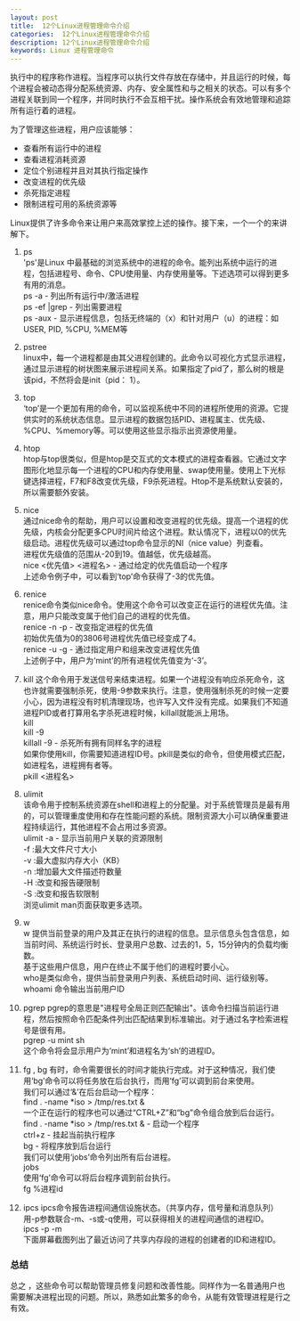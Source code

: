```yaml
---
layout: post
title:  12个Linux进程管理命令介绍
categories:  12个Linux进程管理命令介绍
description: 12个Linux进程管理命令介绍
keywords: Linux 进程管理命令
---
```


执行中的程序称作进程。当程序可以执行文件存放在存储中，并且运行的时候，每个进程会被动态得分配系统资源、内存、安全属性和与之相关的状态。可以有多个进程关联到同一个程序，并同时执行不会互相干扰。操作系统会有效地管理和追踪所有运行着的进程。

为了管理这些进程，用户应该能够：
* 查看所有运行中的进程
* 查看进程消耗资源
* 定位个别进程并且对其执行指定操作
* 改变进程的优先级
* 杀死指定进程
* 限制进程可用的系统资源等  

Linux提供了许多命令来让用户来高效掌控上述的操作。接下来，一个一个的来讲解下。

1. ps  
'ps'是Linux 中最基础的浏览系统中的进程的命令。能列出系统中运行的进程，包括进程号、命令、CPU使用量、内存使用量等。下述选项可以得到更多有用的消息。  
ps -a - 列出所有运行中/激活进程  
ps -ef |grep - 列出需要进程  
ps -aux - 显示进程信息，包括无终端的（x）和针对用户（u）的进程：如USER, PID, %CPU, %MEM等

2. pstree  
linux中，每一个进程都是由其父进程创建的。此命令以可视化方式显示进程，通过显示进程的树状图来展示进程间关系。如果指定了pid了，那么树的根是该pid，不然将会是init（pid： 1）。

3. top  
‘top’是一个更加有用的命令，可以监视系统中不同的进程所使用的资源。它提供实时的系统状态信息。显示进程的数据包括PID、进程属主、优先级、%CPU、%memory等。可以使用这些显示指示出资源使用量。

4. htop  
htop与top很类似，但是htop是交互式的文本模式的进程查看器。它通过文字图形化地显示每一个进程的CPU和内存使用量、swap使用量。使用上下光标键选择进程，F7和F8改变优先级，F9杀死进程。Htop不是系统默认安装的，所以需要额外安装。

5. nice  
通过nice命令的帮助，用户可以设置和改变进程的优先级。提高一个进程的优先级，内核会分配更多CPU时间片给这个进程。默认情况下，进程以0的优先级启动。进程优先级可以通过top命令显示的NI（nice value）列查看。  
进程优先级值的范围从-20到19。值越低，优先级越高。  
nice <优先值> <进程名> - 通过给定的优先值启动一个程序  
上述命令例子中，可以看到‘top’命令获得了-3的优先值。

6. renice  
renice命令类似nice命令。使用这个命令可以改变正在运行的进程优先值。注意，用户只能改变属于他们自己的进程的优先值。  
renice -n -p - 改变指定进程的优先值  
初始优先值为0的3806号进程优先值已经变成了4。  
renice -u -g - 通过指定用户和组来改变进程优先值  
上述例子中，用户为‘mint’的所有进程优先值变为‘-3’。

7. kill
这个命令用于发送信号来结束进程。如果一个进程没有响应杀死命令，这也许就需要强制杀死，使用-9参数来执行。注意，使用强制杀死的时候一定要小心，因为进程没有时机清理现场，也许写入文件没有完成。如果我们不知道进程PID或者打算用名字杀死进程时候，killall就能派上用场。  
kill <pid>  
kill -9 <pid>  
killall -9 - 杀死所有拥有同样名字的进程  
如果你使用kill，你需要知道进程ID号。pkill是类似的命令，但使用模式匹配，如进程名，进程拥有者等。   
pkill <进程名>  

8. ulimit  
该命令用于控制系统资源在shell和进程上的分配量。对于系统管理员是最有用的，可以管理重度使用和存在性能问题的系统。限制资源大小可以确保重要进程持续运行，其他进程不会占用过多资源。  
ulimit -a - 显示当前用户关联的资源限制  
-f :最大文件尺寸大小  
-v :最大虚拟内存大小（KB）  
-n :增加最大文件描述符数量  
-H :改变和报告硬限制  
-S :改变和报告软限制  
浏览ulimit man页面获取更多选项。

9. w  
w 提供当前登录的用户及其正在执行的进程的信息。显示信息头包含信息，如当前时间、系统运行时长、登录用户总数、过去的1，5，15分钟内的负载均衡数。  
基于这些用户信息，用户在终止不属于他们的进程时要小心。  
who是类似命令，提供当前登录用户列表、系统启动时间、运行级别等。  
whoami 命令输出当前用户ID             

10. pgrep
pgrep的意思是"进程号全局正则匹配输出"。该命令扫描当前运行进程，然后按照命令匹配条件列出匹配结果到标准输出。对于通过名字检索进程号是很有用。  
pgrep -u mint sh  
这个命令将会显示用户为‘mint’和进程名为‘sh’的进程ID。

11. fg , bg
有时，命令需要很长的时间才能执行完成。对于这种情况，我们使用‘bg’命令可以将任务放在后台执行，而用‘fg’可以调到前台来使用。  
我们可以通过‘&’在后台启动一个程序：  
find . -name \*iso > /tmp/res.txt &  
一个正在运行的程序也可以通过“CTRL+Z”和“bg”命令组合放到后台运行。  
find . -name \*iso > /tmp/res.txt & - 启动一个程序  
ctrl+z - 挂起当前执行程序  
bg - 将程序放到后台运行  
我们可以使用‘jobs’命令列出所有后台进程。  
jobs  
使用‘fg’命令可以将后台程序调到前台执行。  
fg %进程id

12. ipcs
ipcs命令报告进程间通信设施状态。（共享内存，信号量和消息队列）
用-p参数联合-m、-s或-q使用，可以获得相关的进程间通信的进程ID。  
ipcs -p -m  
下面屏幕截图列出了最近访问了共享内存段的进程的创建者的ID和进程ID。  

### 总结
总之 ，这些命令可以帮助管理员修复问题和改善性能。同样作为一名普通用户也需要解决进程出现的问题。所以，熟悉如此繁多的命令，从能有效管理进程是行之有效。
